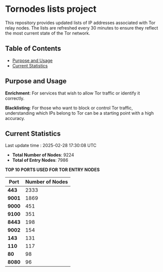 # Tornodes lists project

This repository provides updated lists of IP addresses associated with Tor relay nodes. The lists are refreshed every 30 minutes to ensure they reflect the most current state of the Tor network.

## Table of Contents

- [Purpose and Usage](#purpose-and-usage)
- [Current Statistics](#current-statistics)


## Purpose and Usage

**Enrichment**: For services that wish to allow Tor traffic or identify it correctly.

**Blacklisting**: For those who want to block or control Tor traffic, understanding which IPs belong to Tor can be a starting point with a high accuracy.

## Current Statistics

Last update time : 2025-02-28 17:30:08 UTC

- **Total Number of Nodes**: 9224
- **Total of Entry Nodes**: 7986

**TOP 10 PORTS USED FOR TOR ENTRY NODES**

| **Port** | **Number of Nodes** |
|------|-----------------|
| **443**   | 2333  |
| **9001**   | 1869  |
| **9000**   | 451  |
| **9100**   | 351  |
| **8443**   | 198  |
| **9002**   | 154  |
| **143**   | 131  |
| **110**   | 117  |
| **80**   | 98  |
| **8080**   | 96  |

